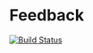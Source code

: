 # Feedback
[![Build Status](https://travis-ci.org/nathancoleman/feedback.svg?branch=master)](https://travis-ci.org/nathancoleman/feedback)
